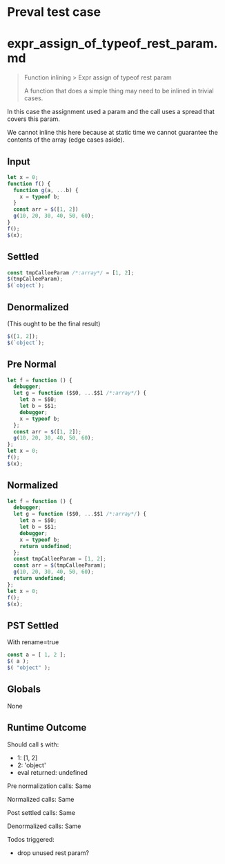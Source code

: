 # Preval test case

# expr_assign_of_typeof_rest_param.md

> Function inlining > Expr assign of typeof rest param
>
> A function that does a simple thing may need to be inlined in trivial cases.

In this case the assignment used a param and the call uses a spread that covers this param.

We cannot inline this here because at static time we cannot guarantee the contents of the array (edge cases aside).

## Input

`````js filename=intro
let x = 0;
function f() {
  function g(a, ...b) {
    x = typeof b;
  }
  const arr = $([1, 2])
  g(10, 20, 30, 40, 50, 60);
}
f();
$(x);
`````

## Settled


`````js filename=intro
const tmpCalleeParam /*:array*/ = [1, 2];
$(tmpCalleeParam);
$(`object`);
`````

## Denormalized
(This ought to be the final result)

`````js filename=intro
$([1, 2]);
$(`object`);
`````

## Pre Normal


`````js filename=intro
let f = function () {
  debugger;
  let g = function ($$0, ...$$1 /*:array*/) {
    let a = $$0;
    let b = $$1;
    debugger;
    x = typeof b;
  };
  const arr = $([1, 2]);
  g(10, 20, 30, 40, 50, 60);
};
let x = 0;
f();
$(x);
`````

## Normalized


`````js filename=intro
let f = function () {
  debugger;
  let g = function ($$0, ...$$1 /*:array*/) {
    let a = $$0;
    let b = $$1;
    debugger;
    x = typeof b;
    return undefined;
  };
  const tmpCalleeParam = [1, 2];
  const arr = $(tmpCalleeParam);
  g(10, 20, 30, 40, 50, 60);
  return undefined;
};
let x = 0;
f();
$(x);
`````

## PST Settled
With rename=true

`````js filename=intro
const a = [ 1, 2 ];
$( a );
$( "object" );
`````

## Globals

None

## Runtime Outcome

Should call `$` with:
 - 1: [1, 2]
 - 2: 'object'
 - eval returned: undefined

Pre normalization calls: Same

Normalized calls: Same

Post settled calls: Same

Denormalized calls: Same

Todos triggered:
- drop unused rest param?
